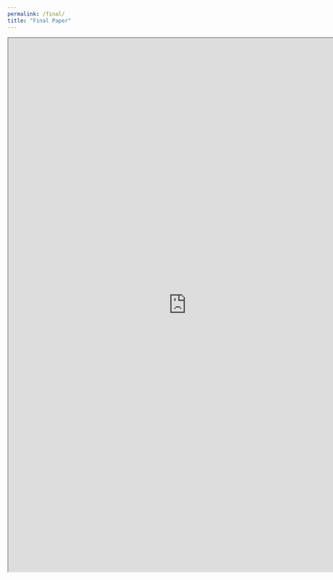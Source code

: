 ```yaml
---
permalink: /final/
title: "Final Paper"
---
```


<iframe src="https://docs.google.com/document/d/e/2PACX-1vTS5SWuNNqRiCC5GHJVgiFZBzHiRylTWI21lkwaRTbyxZeAziy96K3uU-NpGE0U9kCjQEKLqRis6Kpc/pub?embedded=true" width="800" height="1200"></iframe>
